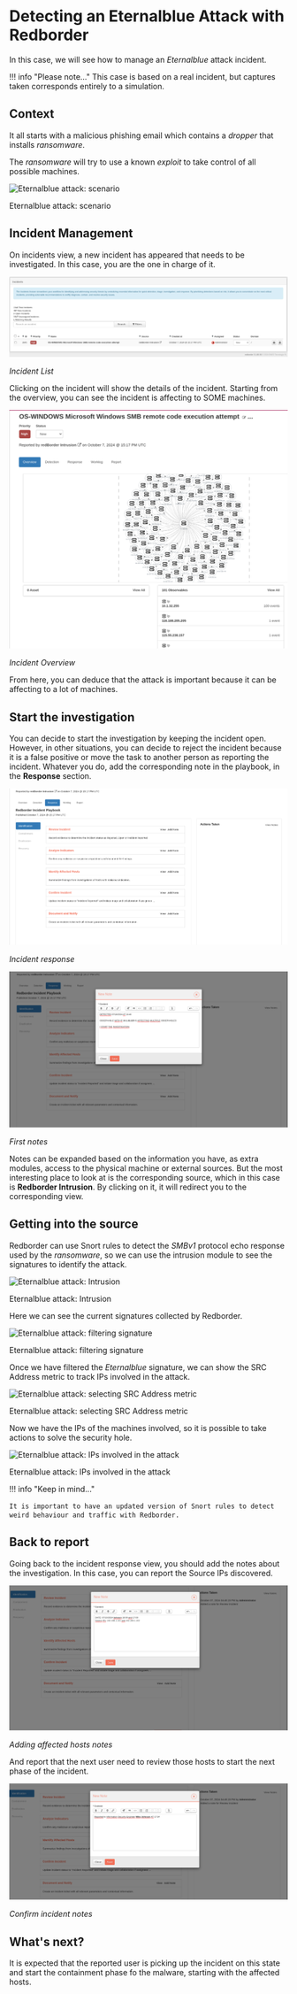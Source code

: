# Detecting an Eternalblue Attack with Redborder

In this case, we will see how to manage an *Eternalblue* attack incident. 

!!! info "Please note..."
    This case is based on a real incident, but captures taken corresponds entirely to a simulation.

## Context

It all starts with a malicious phishing email which contains a *dropper* that installs *ransomware*.

The *ransomware* will try to use a known *exploit* to take control of all possible machines.

![Eternalblue attack: scenario](images/ch09_img016.png)

Eternalblue attack: scenario

## Incident Management

On incidents view, a new incident has appeared that needs to be investigated. In this case, you are the one in charge of it.

![Incident List](images/eternalblue_incident_list.png)

*Incident List*

Clicking on the incident will show the details of the incident. Starting from the overview, you can see the incident is affecting to SOME machines.

![Incident Overview](images/eternalblue_incident_overview.png)

*Incident Overview*

From here, you can deduce that the attack is important because it can be affecting to a lot of machines.

## Start the investigation

You can decide to start the investigation by keeping the incident open. However, in other situations, you can decide to reject the incident because it is a false positive or move the task to another person as reporting the incident. Whatever you do, add the corresponding note in the playbook, in the **Response** section.

![Incident response](images/eternalblue_incident_response.png)

*Incident response*

![First notes](images/eternalblue_first_notes.png)

*First notes*

Notes can be expanded based on the information you have, as extra modules, access to the physical machine or external sources. But the most interesting place to look at is the corresponding source, which in this case is **Redborder Intrusion**. By clicking on it, it will redirect you to the corresponding view.

## Getting into the source

Redborder can use Snort rules to detect the *SMBv1* protocol echo response used by the *ransomware*, so we can use the intrusion module to see the signatures to identify the attack.

![Eternalblue attack: Intrusion](images/ch09_img017.png)

Eternalblue attack: Intrusion

Here we can see the current signatures collected by Redborder.

![Eternalblue attack: filtering signature](images/ch09_img018.png)

Eternalblue attack: filtering signature

Once we have filtered the *Eternalblue* signature, we can show the SRC Address metric to track IPs involved in the attack.

![Eternalblue attack: selecting SRC Address metric](images/ch09_img019.png)

Eternalblue attack: selecting SRC Address metric

Now we have the IPs of the machines involved, so it is possible to take actions to solve the security hole.

![Eternalblue attack: IPs involved in the attack](images/ch09_img020.png)

Eternalblue attack: IPs involved in the attack

!!! info "Keep in mind..."
  
    It is important to have an updated version of Snort rules to detect weird behaviour and traffic with Redborder.

## Back to report

Going back to the incident response view, you should add the notes about the investigation. In this case, you can report the Source IPs discovered.

![Adding affected hosts notes](images/eternalblue_affected_notes.png)

*Adding affected hosts notes*

And report that the next user need to review those hosts to start the next phase of the incident.

![Confirm incident notes](images/eternalblue_confirm_notes.png)

*Confirm incident notes*

## What's next?

It is expected that the reported user is picking up the incident on this state and start the containment phase fo the malware, starting with the affected hosts.
